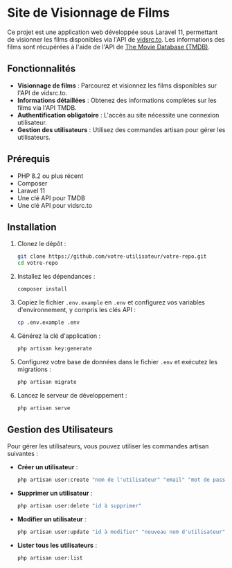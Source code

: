 # Site de Visionnage de Films

Ce projet est une application web développée sous Laravel 11, permettant de visionner les films disponibles via l'API de [vidsrc.to](https://vidsrc.to). Les informations des films sont récupérées à l'aide de l'API de [The Movie Database (TMDB)](https://www.themoviedb.org).

## Fonctionnalités

- **Visionnage de films** : Parcourez et visionnez les films disponibles sur l'API de vidsrc.to.
- **Informations détaillées** : Obtenez des informations complètes sur les films via l'API TMDB.
- **Authentification obligatoire** : L'accès au site nécessite une connexion utilisateur.
- **Gestion des utilisateurs** : Utilisez des commandes artisan pour gérer les utilisateurs.

## Prérequis

- PHP 8.2 ou plus récent
- Composer
- Laravel 11
- Une clé API pour TMDB
- Une clé API pour vidsrc.to

## Installation

1. Clonez le dépôt :

    ```bash
    git clone https://github.com/votre-utilisateur/votre-repo.git
    cd votre-repo
    ```

2. Installez les dépendances :

    ```bash
    composer install
    ```

3. Copiez le fichier `.env.example` en `.env` et configurez vos variables d'environnement, y compris les clés API :

    ```bash
    cp .env.example .env
    ```

4. Générez la clé d'application :

    ```bash
    php artisan key:generate
    ```

5. Configurez votre base de données dans le fichier `.env` et exécutez les migrations :

    ```bash
    php artisan migrate
    ```

6. Lancez le serveur de développement :

    ```bash
    php artisan serve
    ```

## Gestion des Utilisateurs

Pour gérer les utilisateurs, vous pouvez utiliser les commandes artisan suivantes :

- **Créer un utilisateur** :

    ```bash
    php artisan user:create "nom de l'utilisateur" "email" "mot de passe"
    ```

- **Supprimer un utilisateur** :

    ```bash
    php artisan user:delete "id à supprimer"
    ```

- **Modifier un utilisateur** :

    ```bash
    php artisan user:update "id à modifier" "nouveau nom d'utilisateur" "nouvel email" "nouveau mot de passe"
    ```

- **Lister tous les utilisateurs** :

    ```bash
    php artisan user:list
    ```
